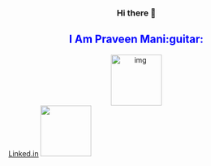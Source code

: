 <div align="center">
<h3>Hi there 👋</h3>
<h2 style="color:blue;">I Am Praveen Mani:guitar:	</h2>
<img src="https://media.giphy.com/media/p4NLw3I4U0idi/giphy.gif" alt="img" width = "100" height = "100">
</div>
<a href="https://linkedin.com/in/himanshu-aswal">Linked.in</a>
<img src="https://www.elitecolumn.com/wp-content/uploads/2017/03/Software-Engineer-Code-Crash.gif" width="100px">
<!--
**praveenalpha/praveenalpha** is a ✨ _special_ ✨ repository because its `README.md` (this file) appears on your GitHub profile.

Here are some ideas to get you started:

- 🔭 I’m currently working on ...
- 🌱 I’m currently learning ...
- 👯 I’m looking to collaborate on ...
- 🤔 I’m looking for help with ...
- 💬 Ask me about ...
- 📫 How to reach me: ...
- 😄 Pronouns: ...
- ⚡ Fun fact: ...
-->
